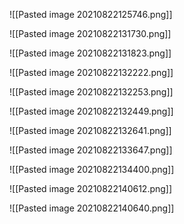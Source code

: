 ![[Pasted image 20210822125746.png]]

![[Pasted image 20210822131730.png]]

![[Pasted image 20210822131823.png]]

![[Pasted image 20210822132222.png]]

![[Pasted image 20210822132253.png]]

![[Pasted image 20210822132449.png]]

![[Pasted image 20210822132641.png]]

![[Pasted image 20210822133647.png]]

![[Pasted image 20210822134400.png]]

![[Pasted image 20210822140612.png]]

![[Pasted image 20210822140640.png]]